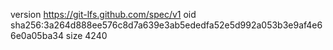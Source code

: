 version https://git-lfs.github.com/spec/v1
oid sha256:3a264d888ee576c8d7a639e3ab5ededfa52e5d992a053b3e9af4e66e0a05ba34
size 4240
